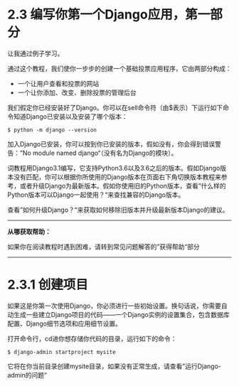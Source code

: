 # 2.3 编写你第一个Django应用，第一部分
让我通过例子学习。

通过这个教程，我们使你一步步的创建一个基础投票应用程序，它由两部分构成：
- 一个让用户查看和投票的网站
- 一个让你添加、改变、删除投票的管理后台

我们假定你已经安装好了Django。你可以在sell命令符（由$表示）下运行如下命令知道Django已安装以及安装了哪个版本：
```shell
$ python -m django --version
```
加入Django已安装，你可以按到你已安装的版本，假如没有，你会得到错误警告：”No module
named django“（没有名为Django的模块）。

词教程用Django3.1编写，它支持Python3.6以及3.6之后的版本。假如Django版本没有匹配，你可以根据你所使用的Django版本在页面右下角切换版本教程来参考，或者升级Django为最新版本。假如你使用旧的Python版本，查看”什么样的Python版本可以Django一起使用？“来查找兼容的Django版本。

查看”如何升级Django？“来获取如何移除旧版本并升级最新版本Django的建议。

*******
__从哪获取帮助：__

如果你在阅读教程时遇到困难，请转到常见问题解答的”获得帮助“部分
*******

# 2.3.1 创建项目
如果这是你第一次使用Django，你必须进行一些初始设置。换句话说，你需要自动生成一些建立Django项目的代码——一个Django实例的设置集合，包含数据库配置、Django细节选项和应用细节设置。

打开命令行，cd进你想存储你代码的目录，运行如下的命令：
```shell
$ django-admin startproject mysite
```

它将在你当前目录创建mysite目录，如果没有正常生成，请查看”运行Django-admin的问题“